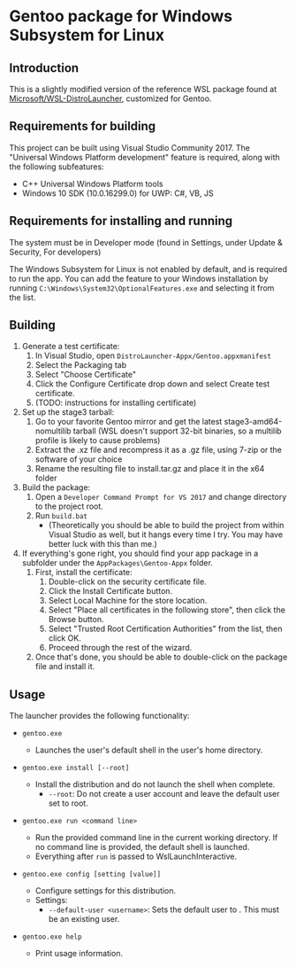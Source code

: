 # Gentoo package for Windows Subsystem for Linux
## Introduction 
This is a slightly modified version of the reference WSL package found at [Microsoft/WSL-DistroLauncher](https://github.com/Microsoft/WSL-DistroLauncher), customized for Gentoo.
  
## Requirements for building
This project can be built using Visual Studio Community 2017. The "Universal Windows Platform development" feature is required, along with the following subfeatures:

* C++ Universal Windows Platform tools
* Windows 10 SDK (10.0.16299.0) for UWP: C#, VB, JS

## Requirements for installing and running 
The system must be in Developer mode (found in Settings, under Update & Security, For developers)

The Windows Subsystem for Linux is not enabled by default, and is required to run the app. You can add the feature to your Windows installation by running `C:\Windows\System32\OptionalFeatures.exe` and selecting it from the list.

## Building
1. Generate a test certificate:
    1. In Visual Studio, open `DistroLauncher-Appx/Gentoo.appxmanifest`
    1. Select the Packaging tab
    1. Select "Choose Certificate"
    1. Click the Configure Certificate drop down and select Create test certificate.
    1. (TODO: instructions for installing certificate)
1. Set up the stage3 tarball:
    1. Go to your favorite Gentoo mirror and get the latest stage3-amd64-nomultilib tarball (WSL doesn't support 32-bit binaries, so a multilib profile is likely to cause problems)
    1. Extract the .xz file and recompress it as a .gz file, using 7-zip or the software of your choice
    1. Rename the resulting file to install.tar.gz and place it in the x64 folder
1. Build the package:
    1. Open a `Developer Command Prompt for VS 2017` and change directory to the project root.
    1. Run `build.bat`
       * (Theoretically you should be able to build the project from within Visual Studio as well, but it hangs every time I try. You may have better luck with this than me.)
1. If everything's gone right, you should find your app package in a subfolder under the `AppPackages\Gentoo-Appx` folder.
    1. First, install the certificate:
	    1. Double-click on the security certificate file.
		1. Click the Install Certificate button.
		1. Select Local Machine for the store location.
		1. Select "Place all certificates in the following store", then click the Browse button.
		1. Select "Trusted Root Certification Authorities" from the list, then click OK.
		1. Proceed through the rest of the wizard.
	1. Once that's done, you should be able to double-click on the package file and install it.

## Usage
The launcher provides the following functionality:

* `gentoo.exe`
  - Launches the user's default shell in the user's home directory.

* `gentoo.exe install [--root]`
  - Install the distribution and do not launch the shell when complete.
    - `--root`: Do not create a user account and leave the default user set to root.

* `gentoo.exe run <command line>`
  - Run the provided command line in the current working directory. If no command line is provided, the default shell is launched.
  - Everything after `run` is passed to WslLaunchInteractive.

* `gentoo.exe config [setting [value]]`
  - Configure settings for this distribution.
  - Settings:
    - `--default-user <username>`: Sets the default user to <username>. This must be an existing user.

* `gentoo.exe help`
  - Print usage information.

